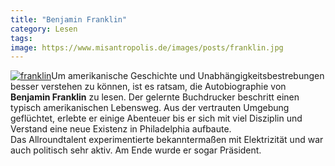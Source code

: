 ```yaml
---
title: "Benjamin Franklin"
category: Lesen
tags: 
image: https://www.misantropolis.de/images/posts/franklin.jpg
---
```


[![](http://www.misantropolis.de/wp-content/uploads/2008/04/franklin.jpg "franklin")](http://www.misantropolis.de/wp-content/uploads/2008/04/franklin.jpg)Um amerikanische Geschichte und Unabhängigkeitsbestrebungen besser verstehen zu können, ist es ratsam, die Autobiographie von **Benjamin Franklin** zu lesen. Der gelernte Buchdrucker beschritt einen typisch amerikanischen Lebensweg. Aus der vertrauten Umgebung geflüchtet, erlebte er einige Abenteuer bis er sich mit viel Disziplin und Verstand eine neue Existenz in Philadelphia aufbaute.  
Das Allroundtalent experimentierte bekanntermaßen mit Elektrizität und war auch politisch sehr aktiv. Am Ende wurde er sogar Präsident.